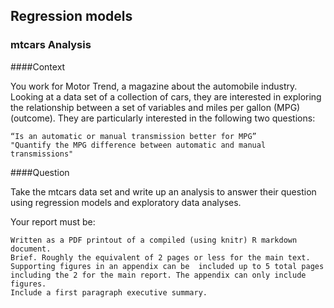 ## Regression models

### mtcars Analysis

####Context

You work for Motor Trend, a magazine about the automobile industry. Looking at a data set of a collection of cars, they are interested in exploring the relationship between a set of variables and miles per gallon (MPG) (outcome). They are particularly interested in the following two questions:  

    “Is an automatic or manual transmission better for MPG”  
    "Quantify the MPG difference between automatic and manual transmissions"  

####Question

Take the mtcars data set and write up an analysis to answer their question using regression models and exploratory data analyses.  

Your report must be:  

    Written as a PDF printout of a compiled (using knitr) R markdown document.  
    Brief. Roughly the equivalent of 2 pages or less for the main text. Supporting figures in an appendix can be  included up to 5 total pages including the 2 for the main report. The appendix can only include figures.  
    Include a first paragraph executive summary.  

